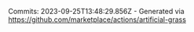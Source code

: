 Commits: 2023-09-25T13:48:29.856Z - Generated via https://github.com/marketplace/actions/artificial-grass
<br>
